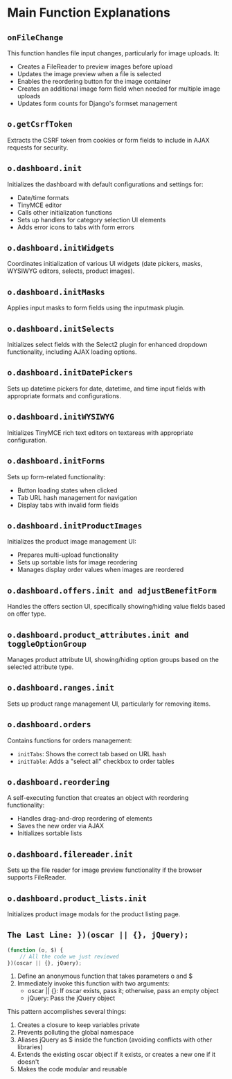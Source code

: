 # Main Function Explanations
## `onFileChange`
This function handles file input changes, particularly for image uploads. It:

- Creates a FileReader to preview images before upload
- Updates the image preview when a file is selected
- Enables the reordering button for the image container
- Creates an additional image form field when needed for multiple image uploads
- Updates form counts for Django's formset management

## `o.getCsrfToken`
Extracts the CSRF token from cookies or form fields to include in AJAX requests for security.

## `o.dashboard.init`
Initializes the dashboard with default configurations and settings for:

- Date/time formats
- TinyMCE editor
- Calls other initialization functions
- Sets up handlers for category selection UI elements
- Adds error icons to tabs with form errors

## `o.dashboard.initWidgets`
Coordinates initialization of various UI widgets (date pickers, masks, WYSIWYG editors, selects, product images).

## `o.dashboard.initMasks`
Applies input masks to form fields using the inputmask plugin.

## `o.dashboard.initSelects`
Initializes select fields with the Select2 plugin for enhanced dropdown functionality, including AJAX loading options.

## `o.dashboard.initDatePickers`
Sets up datetime pickers for date, datetime, and time input fields with appropriate formats and configurations.

## `o.dashboard.initWYSIWYG`
Initializes TinyMCE rich text editors on textareas with appropriate configuration.

## `o.dashboard.initForms`
Sets up form-related functionality:

- Button loading states when clicked
- Tab URL hash management for navigation
- Display tabs with invalid form fields

## `o.dashboard.initProductImages`
Initializes the product image management UI:

- Prepares multi-upload functionality
- Sets up sortable lists for image reordering
- Manages display order values when images are reordered

## `o.dashboard.offers.init and adjustBenefitForm`
Handles the offers section UI, specifically showing/hiding value fields based on offer type.

## `o.dashboard.product_attributes.init and toggleOptionGroup`
Manages product attribute UI, showing/hiding option groups based on the selected attribute type.

## `o.dashboard.ranges.init`
Sets up product range management UI, particularly for removing items.

## `o.dashboard.orders`
Contains functions for orders management:

- `initTabs`: Shows the correct tab based on URL hash
- `initTable`: Adds a "select all" checkbox to order tables

## `o.dashboard.reordering`
A self-executing function that creates an object with reordering functionality:

- Handles drag-and-drop reordering of elements
- Saves the new order via AJAX
- Initializes sortable lists

## `o.dashboard.filereader.init`
Sets up the file reader for image preview functionality if the browser supports FileReader.

## `o.dashboard.product_lists.init`
Initializes product image modals for the product listing page.

## `The Last Line: })(oscar || {}, jQuery);`
```js
(function (o, $) {
    // All the code we just reviewed
})(oscar || {}, jQuery);
```
1. Define an anonymous function that takes parameters o and $
2. Immediately invoke this function with two arguments:
    - oscar || {}: If oscar exists, pass it; otherwise, pass an empty object
    - jQuery: Pass the jQuery object

This pattern accomplishes several things:

1. Creates a closure to keep variables private
1. Prevents polluting the global namespace
1. Aliases jQuery as $ inside the function (avoiding conflicts with other libraries)
1. Extends the existing oscar object if it exists, or creates a new one if it doesn't
1. Makes the code modular and reusable

